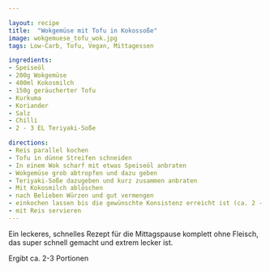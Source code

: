 ```yaml
---

layout: recipe
title:  "Wokgemüse mit Tofu in Kokossoße"
image: wokgemuese_tofu_wok.jpg
tags: Low-Carb, Tofu, Vegan, Mittagessen

ingredients:
- Speiseöl
- 200g Wokgemüse
- 400ml Kokosmilch
- 150g geräucherter Tofu
- Kurkuma
- Koriander
- Salz
- Chilli
- 2 - 3 EL Teriyaki-Soße

directions:
- Reis parallel kochen
- Tofu in dünne Streifen schneiden
- In einem Wok scharf mit etwas Speiseöl anbraten
- Wokgemüse grob abtropfen und dazu geben
- Teriyaki-Soße dazugeben und kurz zusammen anbraten
- Mit Kokosmilch ablöschen
- nach Belieben Würzen und gut vermengen
- einkochen lassen bis die gewünschte Konsistenz erreicht ist (ca. 2 - 10 Minuten)
- mit Reis servieren
---
```


Ein leckeres, schnelles Rezept für die Mittagspause komplett ohne Fleisch, das super schnell gemacht und extrem lecker ist.

Ergibt ca. 2-3 Portionen
